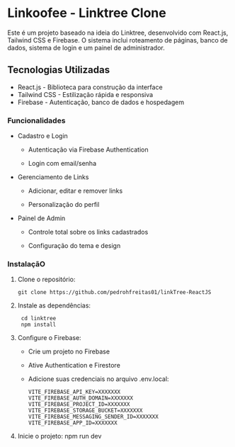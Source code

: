 # Linkoofee - Linktree Clone

Este é um projeto baseado na ideia do Linktree, desenvolvido com React.js, Tailwind CSS e Firebase. O sistema inclui roteamento de páginas, banco de dados, sistema de login e um painel de administrador.



## Tecnologias Utilizadas


- React.js - Biblioteca para construção da interface
- Tailwind CSS - Estilização rápida e responsiva
- Firebase - Autenticação, banco de dados e hospedagem



### Funcionalidades

- Cadastro e Login

    - Autenticação via Firebase Authentication

    - Login com email/senha

- Gerenciamento de Links

    - Adicionar, editar e remover links

    - Personalização do perfil

- Painel de Admin

    - Controle total sobre os links cadastrados

    - Configuração do tema e design

### InstalaçãO
 1. Clone o repositório:

        
        git clone https://github.com/pedrohfreitas01/linkTree-ReactJS


2. Instale as dependências:

        
        cd linktree
        npm install

3. Configure o Firebase:

    - Crie um projeto no Firebase

    - Ative Authentication e Firestore

    - Adicione suas credenciais no arquivo .env.local:

        ```
        VITE_FIREBASE_API_KEY=XXXXXXX
        VITE_FIREBASE_AUTH_DOMAIN=XXXXXXX
        VITE_FIREBASE_PROJECT_ID=XXXXXXX
        VITE_FIREBASE_STORAGE_BUCKET=XXXXXXX
        VITE_FIREBASE_MESSAGING_SENDER_ID=XXXXXXX
        VITE_FIREBASE_APP_ID=XXXXXXX
        ```
4. Inicie o projeto:
 npm run dev
